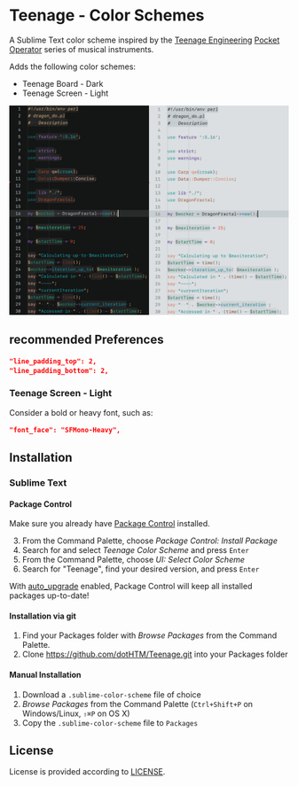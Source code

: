 # Teenage - Color Schemes

A Sublime Text color scheme inspired by the [Teenage Engineering](https://teenage.engineering) [Pocket Operator](https://teenage.engineering/products/po) series of musical instruments.

Adds the following color schemes:

- Teenage Board - Dark
- Teenage Screen - Light

![Preview](Preview@2x.png)

## recommended Preferences

```json
"line_padding_top": 2,
"line_padding_bottom": 2,
```

### Teenage Screen - Light

Consider a bold or heavy font, such as:

```json
"font_face": "SFMono-Heavy",
```


## Installation

### Sublime Text

#### Package Control

Make sure you already have [Package Control](http://wbond.net/sublime_packages/package_control/) installed.

3. From the Command Palette, choose *Package Control: Install Package*
4. Search for and select *Teenage Color Scheme* and press `Enter`
5. From the Command Palette, choose *UI: Select Color Scheme*
6. Search for "Teenage", find your desired version, and press `Enter`

With [auto_upgrade](http://wbond.net/sublime_packages/package_control/settings/) enabled, Package Control will keep all installed packages up-to-date!

#### Installation via git

1. Find your Packages folder with *Browse Packages* from the Command Palette.
2. Clone <https://github.com/dotHTM/Teenage.git> into your Packages folder 

#### Manual Installation

1. Download a `.sublime-color-scheme` file of choice
2. *Browse Packages* from the Command Palette (`Ctrl+Shift+P` on Windows/Linux, `⇧⌘P` on OS X)
3. Copy the `.sublime-color-scheme` file to `Packages`

## License

License is provided according to [LICENSE](https://github.com/dotHTM/Teenage/master/LICENSE).

